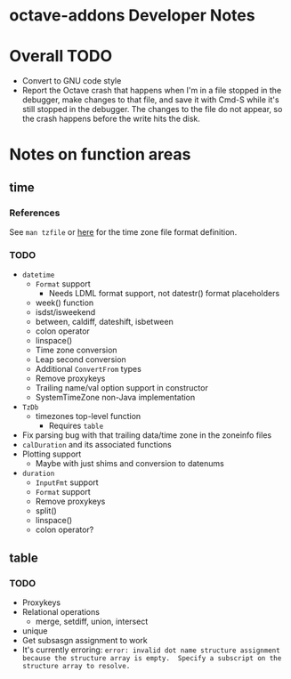 octave-addons Developer Notes
=============================

# Overall TODO

* Convert to GNU code style
* Report the Octave crash that happens when I'm in a file stopped in the debugger, make changes to that file, and save it with Cmd-S while it's still stopped in the debugger. The changes to the file do not appear, so the crash happens before the write hits the disk.

# Notes on function areas

## time

### References

See `man tzfile` or [here](http://man7.org/linux/man-pages/man5/tzfile.5.html) for the time zone file format definition.

### TODO

* `datetime`
  * `Format` support
    * Needs LDML format support, not datestr() format placeholders
  * week() function
  * isdst/isweekend
  * between, caldiff, dateshift, isbetween
  * colon operator
  * linspace()
  * Time zone conversion
  * Leap second conversion
  * Additional `ConvertFrom` types
  * Remove proxykeys
  * Trailing name/val option support in constructor
  * SystemTimeZone non-Java implementation
* `TzDb`
  * timezones top-level function
    * Requires `table`
* Fix parsing bug with that trailing data/time zone in the zoneinfo files
* `calDuration` and its associated functions
* Plotting support
  * Maybe with just shims and conversion to datenums
* `duration`
  * `InputFmt` support
  * `Format` support
  * Remove proxykeys
  * split()
  * linspace()
  * colon operator?


## table

### TODO

* Proxykeys
* Relational operations
  * merge, setdiff, union, intersect
* unique
* Get subsasgn assignment to work
 * It's currently erroring: `error: invalid dot name structure assignment because the structure array is empty.  Specify a subscript on the structure array to resolve.`

##